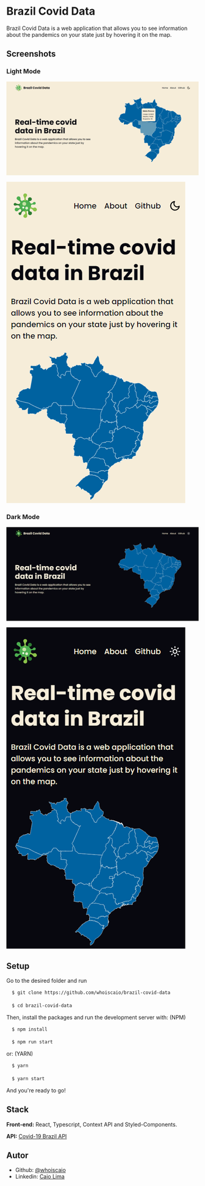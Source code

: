 # Brazil Covid Data

Brazil Covid Data is a web application that allows you to see information about the pandemics on your state just by hovering it on the map.
## Screenshots

### Light Mode

![Desktop Screenshot](./.github/desktop-screenshot-light-mode.png)

![Mobile Screenshot](./.github/mobile-screenshot-light-mode.png)

### Dark Mode

![Desktop Screenshot](./.github/desktop-screenshot-dark-mode.png)

![Mobile Screenshot](./.github/mobile-screenshot-dark-mode.png)


## Setup

Go to the desired folder and run

```bash
  $ git clone https://github.com/whoiscaio/brazil-covid-data

  $ cd brazil-covid-data
```

Then, install the packages and run the development server with:
(NPM)

```bash
  $ npm install

  $ npm run start
```

or: (YARN)

```bash
  $ yarn

  $ yarn start
```

And you're ready to go!


    
## Stack

**Front-end:** React, Typescript, Context API and Styled-Components.

**API:** [Covid-19 Brazil API](https://covid19-brazil-api.vercel.app/)


## Autor

- Github: [@whoiscaio](https://www.github.com/whoiscaio)
- Linkedin: [Caio Lima](https://www.linkedin.com/in/lima-caio)

